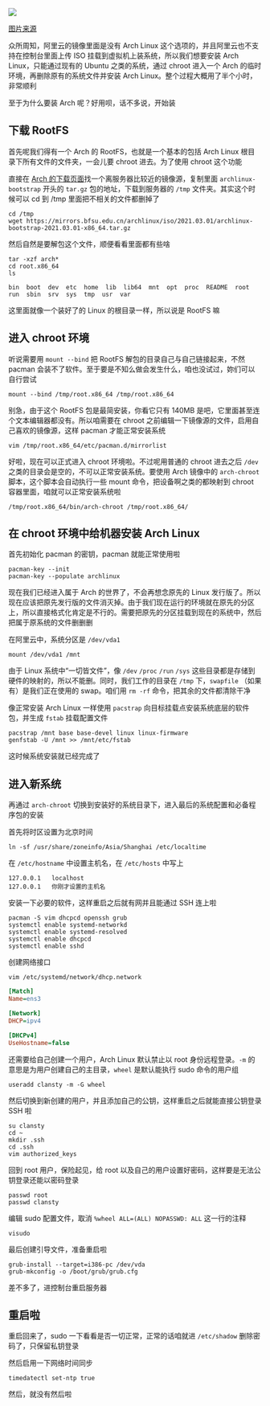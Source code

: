 ![](https://cdn.lwqwq.com/pic/IMG_0111.PNG#vwid=1205&vhei=1205)

[图片来源](https://b23.tv/iq3jy5)

众所周知，阿里云的镜像里面是没有 Arch Linux 这个选项的，并且阿里云也不支持在控制台里面上传 ISO 挂载到虚拟机上装系统，所以我们想要安装 Arch Linux，只能通过现有的 Ubuntu 之类的系统，通过 chroot 进入一个 Arch 的临时环境，再删除原有的系统文件并安装 Arch Linux。整个过程大概用了半个小时，非常顺利



至于为什么要装 Arch 呢？好用呗，话不多说，开始装

## 下载 RootFS

首先呢我们得有一个 Arch 的 RootFS，也就是一个基本的包括 Arch Linux 根目录下所有文件的文件夹，一会儿要 chroot 进去。为了使用 chroot 这个功能



直接在 [Arch 的下载页面](https://archlinux.org/download/)找一个离服务器比较近的镜像源，复制里面 `archlinux-bootstrap` 开头的 `tar.gz` 包的地址，下载到服务器的 `/tmp` 文件夹。其实这个时候可以 cd 到 /tmp 里面把不相关的文件都删掉了

```shell
cd /tmp
wget https://mirrors.bfsu.edu.cn/archlinux/iso/2021.03.01/archlinux-bootstrap-2021.03.01-x86_64.tar.gz
```

然后自然是要解包这个文件，顺便看看里面都有些啥

```shell
tar -xzf arch*
cd root.x86_64
ls
```

```
bin  boot  dev  etc  home  lib  lib64  mnt  opt  proc  README  root  run  sbin  srv  sys  tmp  usr  var
```

这里面就像一个装好了的 Linux 的根目录一样，所以说是 RootFS 嘛

## 进入 chroot 环境

听说需要用 `mount --bind` 把 RootFS 解包的目录自己与自己链接起来，不然 pacman 会装不了软件。至于要是不知么做会发生什么，咱也没试过，妳们可以自行尝试

```shell
mount --bind /tmp/root.x86_64 /tmp/root.x86_64
```

别急，由于这个 RootFS 包是最简安装，你看它只有 140MB 是吧，它里面甚至连个文本编辑器都没有。所以咱需要在 chroot 之前编辑一下镜像源的文件，启用自己喜欢的镜像源，这样 pacman 才能正常安装系统

```shell
vim /tmp/root.x86_64/etc/pacman.d/mirrorlist
```

好啦，现在可以正式进入 chroot 环境啦。不过呢用普通的 chroot 进去之后 `/dev` 之类的目录会是空的，不可以正常安装系统。要使用 Arch 镜像中的 `arch-chroot` 脚本，这个脚本会自动执行一些 mount 命令，把设备啊之类的都映射到 chroot 容器里面，咱就可以正常安装系统啦

```shell
/tmp/root.x86_64/bin/arch-chroot /tmp/root.x86_64/
```

## 在 chroot 环境中给机器安装 Arch Linux

首先初始化 pacman 的密钥，pacman 就能正常使用啦

```shell
pacman-key --init
pacman-key --populate archlinux
```

现在我们已经进入属于 Arch 的世界了，不会再想念原先的 Linux 发行版了。所以现在应该把原先发行版的文件消灭掉。由于我们现在运行的环境就在原先的分区上，所以直接格式化肯定是不行的。需要把原先的分区挂载到现在的系统中，然后把属于原系统的文件删删删



在阿里云中，系统分区是 `/dev/vda1`

```shell
mount /dev/vda1 /mnt
```

由于 Linux 系统中“一切皆文件”，像 `/dev` `/proc` `/run` `/sys` 这些目录都是存储到硬件的映射的，所以不能删。同时，我们工作的目录在 `/tmp` 下，`swapfile` （如果有）是我们正在使用的 swap。咱们用 `rm -rf` 命令，把其余的文件都清除干净



像正常安装 Arch Linux 一样使用 `pacstrap` 向目标挂载点安装系统底层的软件包，并生成 `fstab` 挂载配置文件

```shell
pacstrap /mnt base base-devel linux linux-firmware
genfstab -U /mnt >> /mnt/etc/fstab
```

这时候系统安装就已经完成了

## 进入新系统

再通过 `arch-chroot` 切换到安装好的系统目录下，进入最后的系统配置和必备程序包的安装



首先将时区设置为北京时间

```shell
ln -sf /usr/share/zoneinfo/Asia/Shanghai /etc/localtime
```

在 `/etc/hostname` 中设置主机名，在 `/etc/hosts` 中写上

```
127.0.0.1	localhost
127.0.0.1	你刚才设置的主机名
```

安装一下必要的软件，这样重启之后就有网并且能通过 SSH 连上啦

```shell
pacman -S vim dhcpcd openssh grub
systemctl enable systemd-networkd
systemctl enable systemd-resolved
systemctl enable dhcpcd
systemctl enable sshd
```

创建网络接口

```shell
vim /etc/systemd/network/dhcp.network
```

```ini
[Match]
Name=ens3

[Network]
DHCP=ipv4

[DHCPv4]
UseHostname=false
```

还需要给自己创建一个用户，Arch Linux 默认禁止以 root 身份远程登录。`-m` 的意思是为用户创建自己的主目录，`wheel` 是默认能执行 sudo 命令的用户组

```shell
useradd clansty -m -G wheel
```

然后切换到新创建的用户，并且添加自己的公钥，这样重启之后就能直接公钥登录 SSH 啦

```shell
su clansty
cd ~
mkdir .ssh
cd .ssh
vim authorized_keys
```

回到 root 用户，保险起见，给 root 以及自己的用户设置好密码，这样要是无法公钥登录还能以密码登录

```shell
passwd root
passwd clansty
```

编辑 sudo 配置文件，取消 `%wheel ALL=(ALL) NOPASSWD: ALL` 这一行的注释

```shell
visudo
```

最后创建引导文件，准备重启啦

```shell
grub-install --target=i386-pc /dev/vda
grub-mkconfig -o /boot/grub/grub.cfg
```

差不多了，进控制台重启服务器

## 重启啦

重启回来了，sudo 一下看看是否一切正常，正常的话咱就进 `/etc/shadow` 删除密码了，只保留私钥登录



然后启用一下网络时间同步

```shell
timedatectl set-ntp true
```

然后，就没有然后啦
